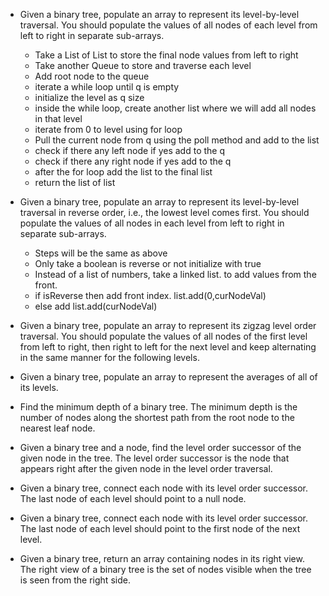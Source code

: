  - Given a binary tree, populate an array to represent its level-by-level traversal. You should populate the values of all nodes of each level from left to right in separate sub-arrays.
    - Take a List of List to store the final node values from left to right
    - Take another Queue to store and traverse each level
    - Add root node to the queue
    - iterate a while loop until q is empty
    - initialize the level as q size
    - inside the while loop, create another list where we will add all nodes in that level
    - iterate from 0 to level using for loop
    - Pull the current node from q using the poll method and add to the list
    - check if there any left node if yes add to the q
    - check if there any right node if yes add to the q
    - after the for loop add the list to the final list
    - return the list of list
    
 - Given a binary tree, populate an array to represent its level-by-level traversal in reverse order, i.e., the lowest level comes first. You should populate the values of all nodes in each level from left to right in separate sub-arrays.
    - Steps will be the same as above
    - Only take a boolean is reverse or not initialize with true
    - Instead of a list of numbers, take a linked list. to add values from the front.
    - if isReverse then add front index. list.add(0,curNodeVal)
    - else add list.add(curNodeVal)
 - Given a binary tree, populate an array to represent its zigzag level order traversal. You should populate the values of all nodes of the first level from left to right, then right to left for the next level and keep alternating in the same manner for the following levels.
 - Given a binary tree, populate an array to represent the averages of all of its levels.
 - Find the minimum depth of a binary tree. The minimum depth is the number of nodes along the shortest path from the root node to the nearest leaf node.
 - Given a binary tree and a node, find the level order successor of the given node in the tree. The level order successor is the node that appears right after the given node in the level order traversal.
 - Given a binary tree, connect each node with its level order successor. The last node of each level should point to a null node.
 - Given a binary tree, connect each node with its level order successor. The last node of each level should point to the first node of the next level.
 - Given a binary tree, return an array containing nodes in its right view. The right view of a binary tree is the set of nodes visible when the tree is seen from the right side.


